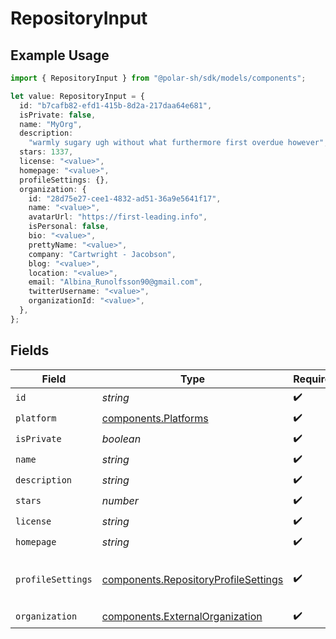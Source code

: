 # RepositoryInput

## Example Usage

```typescript
import { RepositoryInput } from "@polar-sh/sdk/models/components";

let value: RepositoryInput = {
  id: "b7cafb82-efd1-415b-8d2a-217daa64e681",
  isPrivate: false,
  name: "MyOrg",
  description:
    "warmly sugary ugh without what furthermore first overdue however",
  stars: 1337,
  license: "<value>",
  homepage: "<value>",
  profileSettings: {},
  organization: {
    id: "28d75e27-cee1-4832-ad51-36a9e5641f17",
    name: "<value>",
    avatarUrl: "https://first-leading.info",
    isPersonal: false,
    bio: "<value>",
    prettyName: "<value>",
    company: "Cartwright - Jacobson",
    blog: "<value>",
    location: "<value>",
    email: "Albina_Runolfsson90@gmail.com",
    twitterUsername: "<value>",
    organizationId: "<value>",
  },
};
```

## Fields

| Field                                                                                        | Type                                                                                         | Required                                                                                     | Description                                                                                  | Example                                                                                      |
| -------------------------------------------------------------------------------------------- | -------------------------------------------------------------------------------------------- | -------------------------------------------------------------------------------------------- | -------------------------------------------------------------------------------------------- | -------------------------------------------------------------------------------------------- |
| `id`                                                                                         | *string*                                                                                     | :heavy_check_mark:                                                                           | N/A                                                                                          |                                                                                              |
| `platform`                                                                                   | [components.Platforms](../../models/components/platforms.md)                                 | :heavy_check_mark:                                                                           | N/A                                                                                          |                                                                                              |
| `isPrivate`                                                                                  | *boolean*                                                                                    | :heavy_check_mark:                                                                           | N/A                                                                                          |                                                                                              |
| `name`                                                                                       | *string*                                                                                     | :heavy_check_mark:                                                                           | N/A                                                                                          | MyOrg                                                                                        |
| `description`                                                                                | *string*                                                                                     | :heavy_check_mark:                                                                           | N/A                                                                                          |                                                                                              |
| `stars`                                                                                      | *number*                                                                                     | :heavy_check_mark:                                                                           | N/A                                                                                          | 1337                                                                                         |
| `license`                                                                                    | *string*                                                                                     | :heavy_check_mark:                                                                           | N/A                                                                                          |                                                                                              |
| `homepage`                                                                                   | *string*                                                                                     | :heavy_check_mark:                                                                           | N/A                                                                                          |                                                                                              |
| `profileSettings`                                                                            | [components.RepositoryProfileSettings](../../models/components/repositoryprofilesettings.md) | :heavy_check_mark:                                                                           | Settings for the repository profile                                                          |                                                                                              |
| `organization`                                                                               | [components.ExternalOrganization](../../models/components/externalorganization.md)           | :heavy_check_mark:                                                                           | N/A                                                                                          |                                                                                              |